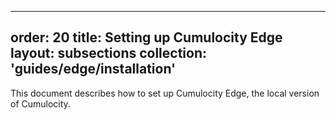
---
order: 20
title: Setting up Cumulocity Edge
layout: subsections
collection: 'guides/edge/installation'
---

This document describes how to set up Cumulocity Edge, the local version of Cumulocity.

